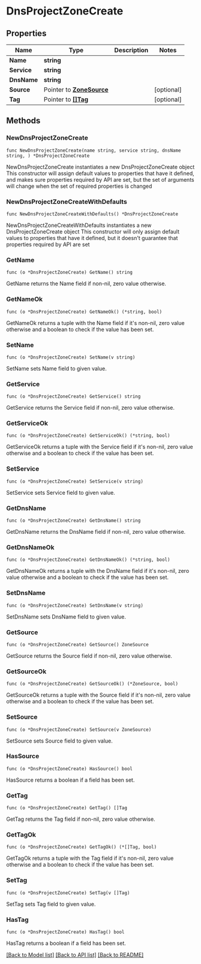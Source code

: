 # DnsProjectZoneCreate

## Properties

Name | Type | Description | Notes
------------ | ------------- | ------------- | -------------
**Name** | **string** |  | 
**Service** | **string** |  | 
**DnsName** | **string** |  | 
**Source** | Pointer to [**ZoneSource**](Zone_source.md) |  | [optional] 
**Tag** | Pointer to [**[]Tag**](Tag.md) |  | [optional] 

## Methods

### NewDnsProjectZoneCreate

`func NewDnsProjectZoneCreate(name string, service string, dnsName string, ) *DnsProjectZoneCreate`

NewDnsProjectZoneCreate instantiates a new DnsProjectZoneCreate object
This constructor will assign default values to properties that have it defined,
and makes sure properties required by API are set, but the set of arguments
will change when the set of required properties is changed

### NewDnsProjectZoneCreateWithDefaults

`func NewDnsProjectZoneCreateWithDefaults() *DnsProjectZoneCreate`

NewDnsProjectZoneCreateWithDefaults instantiates a new DnsProjectZoneCreate object
This constructor will only assign default values to properties that have it defined,
but it doesn't guarantee that properties required by API are set

### GetName

`func (o *DnsProjectZoneCreate) GetName() string`

GetName returns the Name field if non-nil, zero value otherwise.

### GetNameOk

`func (o *DnsProjectZoneCreate) GetNameOk() (*string, bool)`

GetNameOk returns a tuple with the Name field if it's non-nil, zero value otherwise
and a boolean to check if the value has been set.

### SetName

`func (o *DnsProjectZoneCreate) SetName(v string)`

SetName sets Name field to given value.


### GetService

`func (o *DnsProjectZoneCreate) GetService() string`

GetService returns the Service field if non-nil, zero value otherwise.

### GetServiceOk

`func (o *DnsProjectZoneCreate) GetServiceOk() (*string, bool)`

GetServiceOk returns a tuple with the Service field if it's non-nil, zero value otherwise
and a boolean to check if the value has been set.

### SetService

`func (o *DnsProjectZoneCreate) SetService(v string)`

SetService sets Service field to given value.


### GetDnsName

`func (o *DnsProjectZoneCreate) GetDnsName() string`

GetDnsName returns the DnsName field if non-nil, zero value otherwise.

### GetDnsNameOk

`func (o *DnsProjectZoneCreate) GetDnsNameOk() (*string, bool)`

GetDnsNameOk returns a tuple with the DnsName field if it's non-nil, zero value otherwise
and a boolean to check if the value has been set.

### SetDnsName

`func (o *DnsProjectZoneCreate) SetDnsName(v string)`

SetDnsName sets DnsName field to given value.


### GetSource

`func (o *DnsProjectZoneCreate) GetSource() ZoneSource`

GetSource returns the Source field if non-nil, zero value otherwise.

### GetSourceOk

`func (o *DnsProjectZoneCreate) GetSourceOk() (*ZoneSource, bool)`

GetSourceOk returns a tuple with the Source field if it's non-nil, zero value otherwise
and a boolean to check if the value has been set.

### SetSource

`func (o *DnsProjectZoneCreate) SetSource(v ZoneSource)`

SetSource sets Source field to given value.

### HasSource

`func (o *DnsProjectZoneCreate) HasSource() bool`

HasSource returns a boolean if a field has been set.

### GetTag

`func (o *DnsProjectZoneCreate) GetTag() []Tag`

GetTag returns the Tag field if non-nil, zero value otherwise.

### GetTagOk

`func (o *DnsProjectZoneCreate) GetTagOk() (*[]Tag, bool)`

GetTagOk returns a tuple with the Tag field if it's non-nil, zero value otherwise
and a boolean to check if the value has been set.

### SetTag

`func (o *DnsProjectZoneCreate) SetTag(v []Tag)`

SetTag sets Tag field to given value.

### HasTag

`func (o *DnsProjectZoneCreate) HasTag() bool`

HasTag returns a boolean if a field has been set.


[[Back to Model list]](../README.md#documentation-for-models) [[Back to API list]](../README.md#documentation-for-api-endpoints) [[Back to README]](../README.md)



